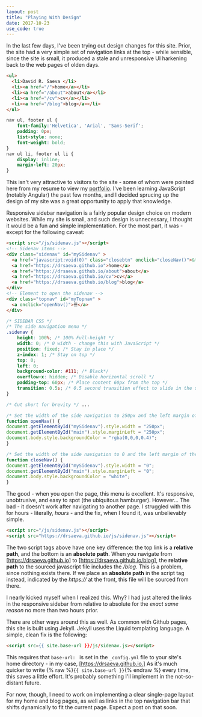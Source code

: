```yaml
---
layout: post
title: "Playing With Design"
date: 2017-10-23
use_code: true
---
```


In the last few days, I've been trying out design changes for this site. Prior, the site had a very simple set of navigation links at the top - while sensible, since the site is small, it produced a stale and unresponsive UI harkening back to the web pages of olden days.

```html
<ul>
  <li>David R. Saeva </li>
  <li><a href="/">home</a></li>
  <li><a href="/about">about</a></li>
  <li><a href="/cv">cv</a></li>
  <li><a href="/blog">blog</a></li>
</ul>
```

```css
nav ul, footer ul {
    font-family:'Helvetica', 'Arial', 'Sans-Serif';
    padding: 0px;
    list-style: none;
    font-weight: bold;
}
nav ul li, footer ul li {
    display: inline;
    margin-left: 20px;
}
```

This isn't very attractive to visitors to the site - some of whom were pointed here from my resume to view my [portfolio](https://github.com/drsaeva?tab=repositories). I've been learning JavaScript (notably Angular) the past few months, and I decided sprucing up the design of my site was a great opportunity to apply that knowledge.

Responsive sidebar navigation is a fairly popular design choice on modern websites. While my site is small, and such design is unnecessary, I thought it would be a fun and simple implementation. For the most part, it was - except for the following caveat:

```html
<script src="/js/sidenav.js"></script>
<!-- Sidenav items -->
<div class="sidenav" id="mySidenav" >
  <a href="javascript:void(0)" class="closebtn" onclick="closeNav()">&times;</a>
  <a href="https://drsaeva.github.io">home</a>
  <a href="https://drsaeva.github.io/about">about</a>
  <a href="https://drsaeva.github.io/cv">cv</a>
  <a href="https://drsaeva.github.io/blog">blog</a>
</div>
<!-- Element to open the sidenav -->
<div class="topnav" id="myTopnav" >
  <a onclick="openNav()">☰</a>
</div>
```

```css
/* SIDEBAR CSS */
/* The side navigation menu */
.sidenav {
    height: 100%; /* 100% Full-height */
    width: 0; /* 0 width - change this with JavaScript */
    position: fixed; /* Stay in place */
    z-index: 1; /* Stay on top */
    top: 0;
    left: 0;
    background-color: #111; /* Black*/
    overflow-x: hidden; /* Disable horizontal scroll */
    padding-top: 60px; /* Place content 60px from the top */
    transition: 0.5s; /* 0.5 second transition effect to slide in the sidenav */
}

/* Cut short for brevity */ ...
```

```javascript
/* Set the width of the side navigation to 250px and the left margin of the page content to 250px and add a black background color to body */
function openNav() {
document.getElementById("mySidenav").style.width = "250px";
document.getElementById("main").style.marginLeft = "250px";
document.body.style.backgroundColor = "rgba(0,0,0,0.4)";
}

/* Set the width of the side navigation to 0 and the left margin of the page content to 0, and the background color of body to white */
function closeNav() {
document.getElementById("mySidenav").style.width = "0";
document.getElementById("main").style.marginLeft = "0";
document.body.style.backgroundColor = "white";
}
```

The good - when you open the page, this menu is excellent. It's responsive, unobtrusive, and easy to spot (the ubiquitous hamburger). However... The bad - it doesn't work after navigating to another page. I struggled with this for hours - literally, *hours* - and the fix, when I found it, was unbelievably simple.

```html
<script src="/js/sidenav.js"></script>
<script src="https://drsaeva.github.io/js/sidenav.js"></script>
```

The two script tags above have one key difference: the top link is a **relative path**, and the bottom is an **absolute path**. When you navigate from [https://drsaeva.github.io] to [https://drsaeva.github.io/blog], the **relative path** to the sourced javascript file includes the */blog*. This is a problem, since nothing exists there. If we place an **absolute path** in the script tag instead, indicated by the *https://* at the front, this file will be sourced from there.

I nearly kicked myself when I realized this. Why? I had just altered the links in the responsive sidebar from relative to absolute for the *exact same reason* no more than two hours prior. 

There are other ways around this as well. As common with Github pages, this site is built using Jekyll. Jekyll uses the Liquid templating language. A simple, clean fix is the following:

```html
<script src={{ site.base-url }}/js/sidenav.js></script>
```

This requires that ```base-url: ``` is set in the ```_config.yml``` file to your site's home directory - in my case, [https://drsaeva.github.io.] As it's much quicker to write {% raw %}```{{ site.base-url }}```{% endraw %} every time, this saves a little effort. It's probably something I'll implement in the not-so-distant future. 

For now, though, I need to work on implementing a clear single-page layout for my home and blog pages, as well as links in the top navigation bar that shifts dynamically to fit the current page. Expect a post on that soon.
